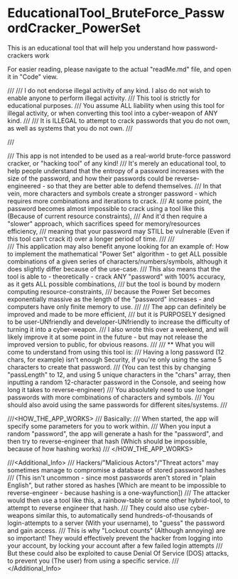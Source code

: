 # EducationalTool_BruteForce_PasswordCracker_PowerSet
This is an educational tool that will help you understand how password-crackers work


For easier reading, please navigate to the actual "readMe.md" file, and open it in "Code" view.


/// <WARNING>
    /// I do not endorse illegal activity of any kind. I also do not wish to enable anyone to perform illegal activity. 
    ///     This tool is strictly for educational purposes. 
    ///         You assume ALL liability when using this tool for illegal activity, or when converting this tool into a cyber-weapon of ANY kind.
    /// 
    /// It is ILLEGAL to attempt to crack passwords that you do not own, as well as systems that you do not own.
/// </WARNING>

/// <SUMMARY>
    /// This app is not intended to be used as a real-world brute-force password cracker, or "hacking tool" of any kind!
    /// It's merely an educational tool, to help people understand that the entropy of a password increases with the size of the password, and how their passwords could be reverse-engineered - so that they are better able to defend themselves.
    /// In that vein, more characters and symbols create a stronger password - which requires more combinations and iterations to crack.
    ///     At some point, the password becomes almost impossible to crack using a tool like this (Because of current resource constraints), 
    ///         And it'd then require a "slower" approach, which sacrifices speed for memory/resources efficiency,
    ///             meaning that your password may STILL be vulnerable (Even if this tool can't crack it) over a longer period of time.
    ///
    ///                 
    /// This application may also benefit anyone looking for an example of: How to implement the mathematical "Power Set" algorithm - to get ALL possible combinations of a given series of characters/numbers/symbols, although it does slightly differ because of the use-case.
    ///     This also means that the tool is able to - theoretically - crack ANY "password" with 100% accuracy, as it gets ALL possible combinations, 
    ///         but the tool is bound by modern computing resource-constraints, 
    ///             because the Power Set becomes exponentially massive as the length of the "password" increases - and computers have only finite memory to use.
    /// 
    ///     The app can definitely be improved and made to be more efficient, 
    ///         but it is PURPOSELY designed to be user-UNfriendly and developer-UNfriendly to increase the difficulty of turning it into a cyber-weapon.
    ///             I also wrote this over a weekend, and will likely improve it at some point in the future - but may not release the improved version to public, for obvious reasons.
    ///
    ///    ** What you will come to understand from using this tool is:
    ///        Having a long password (12 chars, for example) isn't enough Security, if you're only using the same 5 characters to create that password.
    ///          (You can test this by changing "passLength" to 12, and using 5 unique characters in the "chars" array, then inputting a random 12-character password in the Console, and seeing how long it takes to reverse-engineer)
    ///            You absolutely need to use longer passwords with more combinations of characters and symbols.
    ///                 You should also avoid using the same passwords for different sites/systems.
/// </SUMMARY>

///<HOW_THE_APP_WORKS>
    /// Basically:
    ///     When started, the app will specify some parameters for you to work within.
    ///     When you input a random "password", the app will generate a hash for the "password", and then try to reverse-engineer that hash (Which should be impossible, because of how hashing works)
/// </HOW_THE_APP_WORKS>

///<Additional_Info>
    /// Hackers/"Malicious Actors"/"Threat actors" may sometimes manage to compromise a database of stored password hashes
    ///     (This isn't uncommon - since most passwords aren't stored in "plain English", but rather stored as hashes [Which are meant to be impossible to reverse-engineer - because hashing is a one-wayfunction])
    ///     The attacker would then use a tool like this, a rainbow-table or some other hybrid-tool, to attempt to reverse engineer that hash.
    ///     They could also use cyber-weapons similar this, to automatically send hundreds-of-thousands of login-attempts to a server (With your username), to "guess" the password and gain access.
    ///         This is why "Lockout counts" (Although annoying) are so important! They would effectively prevent the hacker from logging into your account, by locking your account after a few failed login attempts
    ///             But these could also be exploited to cause Denial Of Service (DOS) attacks, to prevent you (The user) from using a specific service.
/// </Additional_Info>
